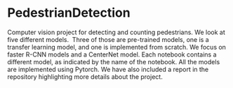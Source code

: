 # PedestrianDetection

Computer vision project for detecting and counting pedestrians. We look at five different models. 
Three of those are pre-trained models, one is a transfer learning model, and one is implemented from scratch.
We focus on faster R-CNN models and a CenterNet model. Each notebook contains a different model, as indicated by the name of the notebook.
All the models are implemented using Pytorch. We have also included a report in the repository highlighting more details about the project.

